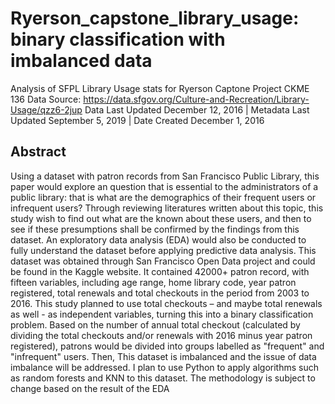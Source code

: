 # Ryerson_capstone_library_usage: binary classification with imbalanced data
Analysis of SFPL Library Usage stats for Ryerson Captone Project CKME 136
Data Source: 
https://data.sfgov.org/Culture-and-Recreation/Library-Usage/qzz6-2jup
Data Last Updated December 12, 2016 | Metadata Last Updated September 5, 2019 | Date Created December 1, 2016

## Abstract 
Using a dataset with patron records from San Francisco Public Library, this paper would explore
an question that is essential to the administrators of a public library: that is what are the demographics of
their frequent users or infrequent users? Through reviewing literatures written about this topic, this
study wish to find out what are the known about these users, and then to see if these presumptions
shall be confirmed by the findings from this dataset. An exploratory data analysis (EDA) would also be
conducted to fully understand the dataset before applying predictive data analysis.
This dataset was obtained through San Francisco Open Data project and could be found in the
Kaggle website. It contained 42000+ patron record, with fifteen variables, including age range, home
library code, year patron registered, total renewals and total checkouts in the period from 2003 to 2016.
This study planned to use total checkouts – and maybe total renewals as well - as independent variables,
turning this into a binary classification problem. Based on the number of annual total checkout (calculated by
dividing the total checkouts and/or renewals with 2016 minus year patron registered), patrons would be
divided into groups labelled as "frequent" and "infrequent" users. Then, This dataset is imbalanced and the issue of data imbalance will be addressed. I plan to use Python to apply algorithms such as random forests and KNN to this dataset. The methodology is subject to change based on the result of the EDA



